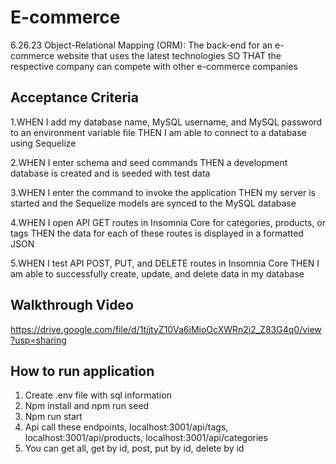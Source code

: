 # E-commerce
6.26.23 Object-Relational Mapping (ORM):  The back-end for an e-commerce website that uses the latest technologies SO THAT the respective company can compete with other e-commerce companies

## Acceptance Criteria

1.WHEN I add my database name, MySQL username, and MySQL password to an environment variable file THEN I am able to connect to a database using Sequelize

2.WHEN I enter schema and seed commands THEN a development database is created and is seeded with test data

3.WHEN I enter the command to invoke the application THEN my server is started and the Sequelize models are synced to the MySQL database
 
4.WHEN I open API GET routes in Insomnia Core for categories, products, or tags THEN the data for each of these routes is displayed in a formatted JSON

5.WHEN I test API POST, PUT, and DELETE routes in Insomnia Core THEN I am able to successfully create, update, and delete data in my database

## Walkthrough Video
https://drive.google.com/file/d/1tjjtyZ10Va6iMioOcXWRn2i2_Z83G4q0/view?usp=sharing

## How to run application
1. Create .env file with sql information
2. Npm install and npm run seed
3. Npm run start
4. Api call these endpoints, localhost:3001/api/tags, localhost:3001/api/products, localhost:3001/api/categories
5. You can get all, get by id, post, put by id, delete by id


